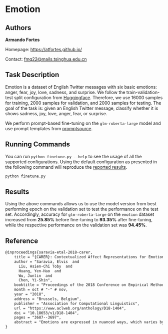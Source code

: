 # Emotion

## Authors

**Armando Fortes**

Homepage: https://atfortes.github.io/

Contact: fmq22@mails.tsinghua.edu.cn

## Task Description

Emotion is a dataset of English Twitter messages with six basic emotions: anger, fear, joy, love, sadness, and surprise. We follow the train-validation-test split configuration from [Huggingface](https://huggingface.co/datasets/emotion). Therefore, we use 16000 samples for training, 2000 samples for validation, and 2000 samples for testing. The goal of the task is: given an English Twitter message, classify whether it is shows sadness, joy, love, anger, fear, or surprise.

We perform prompt-based fine-tuning on the ```glm-roberta-large``` model and use prompt templates from [promptsource](https://github.com/bigscience-workshop/promptsource).

## Running Commands

You can run `python finetune.py --help` to see the usage of all the supported configurations. Using the default configuration as presented in the following command will reproduce the [reported results](#results). 

```bash
python finetune.py 
```

## Results

Using the above commands allows us to use the model version from best performing epoch on the validation set to test the performance on the test set. Accordingly, accuracy for ```glm-roberta-large``` on the ```emotion``` dataset increased from **25.85%** before fine-tuning to **93.35%** after fine-tuning, while the respective performance on the validation set was **94.45%**.

## Reference

```latex
@inproceedings{saravia-etal-2018-carer,
    title = "{CARER}: Contextualized Affect Representations for Emotion Recognition",
    author = "Saravia, Elvis  and
      Liu, Hsien-Chi Toby  and
      Huang, Yen-Hao  and
      Wu, Junlin  and
      Chen, Yi-Shin",
    booktitle = "Proceedings of the 2018 Conference on Empirical Methods in Natural Language Processing",
    month = oct # "-" # nov,
    year = "2018",
    address = "Brussels, Belgium",
    publisher = "Association for Computational Linguistics",
    url = "https://www.aclweb.org/anthology/D18-1404",
    doi = "10.18653/v1/D18-1404",
    pages = "3687--3697",
    abstract = "Emotions are expressed in nuanced ways, which varies by collective or individual experiences, knowledge, and beliefs. Therefore, to understand emotion, as conveyed through text, a robust mechanism capable of capturing and modeling different linguistic nuances and phenomena is needed. We propose a semi-supervised, graph-based algorithm to produce rich structural descriptors which serve as the building blocks for constructing contextualized affect representations from text. The pattern-based representations are further enriched with word embeddings and evaluated through several emotion recognition tasks. Our experimental results demonstrate that the proposed method outperforms state-of-the-art techniques on emotion recognition tasks.",
}
```
